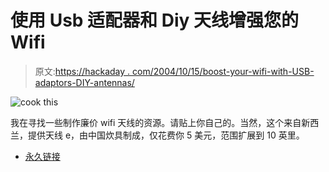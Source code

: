 # 使用 Usb 适配器和 Diy 天线增强您的 Wifi

> 原文:[https://hackaday . com/2004/10/15/boost-your-wifi-with-USB-adaptors-DIY-antennas/](https://hackaday.com/2004/10/15/boost-your-wifi-with-usb-adaptors-diy-antennas/)

![cook this](img/a3aaf389a9b76631c81d191e67aac2a5.png)

我在寻找一些制作廉价 wifi 天线的资源。请贴上你自己的。当然，这个来自新西兰，提供天线 e，由中国炊具制成，仅花费你 5 美元，范围扩展到 10 英里。

*   [永久链接](http://www.usbwifi.orcon.net.nz/)